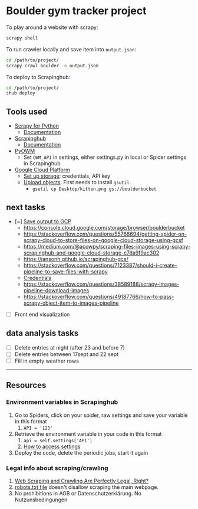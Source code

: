 # Boulder gym tracker project

To play around a website with scrapy:

```bash
scrapy shell
```

To run crawler locally and save item into `output.json`:

```bash
cd /path/to/project/
scrapy crawl boulder -o output.json
```

To deploy to Scrapinghub:

```bash
cd /path/to/project/
shub deploy
```

## Tools used

* [Scrapy for Python](https://scrapy.org/)
  * [Documentation](https://doc.scrapy.org/)
* [Scrapinghub](https://www.scrapinghub.com/scrapy-cloud/)
  * [Documentation](https://doc.scrapinghub.com/scrapy-cloud.html)
* [PyOWM](https://github.com/csparpa/pyowm)
  * Set `OWM_API` in settings, either settings.py in local or Spider settings in Scrapinghub
* [Google Cloud Platform](https://cloud.google.com/sdk/docs/install)
  * [Set up storage](https://cloud.google.com/storage/docs/reference/libraries): credentials, API key
  * [Upload objects](https://cloud.google.com/storage/docs/uploading-objects#gsutil). First needs to install `gsutil`.
    * `gsutil cp Desktop/kitten.png gs://boulderbucket`

## next tasks

* [~] [Save output to GCP](https://docs.scrapy.org/en/latest/topics/feed-exports.html#storages)
  * https://console.cloud.google.com/storage/browser/boulderbucket
  * https://stackoverflow.com/questions/55768694/getting-spider-on-scrapy-cloud-to-store-files-on-google-cloud-storage-using-gcsf
  * https://medium.com/@acowpy/scraping-files-images-using-scrapy-scrapinghub-and-google-cloud-storage-c7da9f9ac302
  * https://jansonh.github.io/scrapinghub-gcs/
  * https://stackoverflow.com/questions/7123387/should-i-create-pipeline-to-save-files-with-scrapy
  * [Credentials](https://stackoverflow.com/questions/52212633/how-can-i-provide-api-credentials-to-scrapy-cloud-without-publicly-providing-the)
  * https://stackoverflow.com/questions/38589188/scrapy-images-pipeline-download-images
  * https://stackoverflow.com/questions/49187766/how-to-pass-scrapy-object-item-to-images-pipeline
* [ ] Front end visualization

## data analysis tasks

* [ ] Delete entries at night (after 23 and before 7)
* [ ] Delete entries between 17sept and 22 sept
* [ ] Fill in empty weather rows

---------

## Resources

### Environment variables in Scrapinghub

1. Go to Spiders, click on your spider, raw settings and save your variable in this format
   1. `API = '123'`
2. Retrieve the environment variable in your code in this format
   1. `api = self.settings['API']`
   2. [How to access settings](https://doc.scrapy.org/en/latest/topics/settings.html)
3. Deploy the code, delete the periodic jobs, start it again

### Legal info about scraping/crawling

1. [Web Scraping and Crawling Are Perfectly Legal, Right?](https://benbernardblog.com/web-scraping-and-crawling-are-perfectly-legal-right/)
2. [robots.txt file](https://www.boulderwelt-muenchen-ost.de/robots.txt) doesn't disallow scraping the main webpage.
3. No prohibitions in AGB or Datenschutzerklärung. No Nutzunsbedingungen
